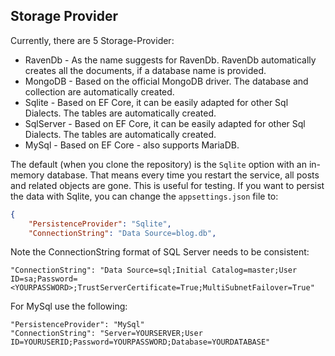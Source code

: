 ## Storage Provider

Currently, there are 5 Storage-Provider:

-   RavenDb - As the name suggests for RavenDb. RavenDb automatically creates all the documents, if a database name is provided.
-   MongoDB - Based on the official MongoDB driver. The database and collection are automatically created.
-   Sqlite - Based on EF Core, it can be easily adapted for other Sql Dialects. The tables are automatically created.
-   SqlServer - Based on EF Core, it can be easily adapted for other Sql Dialects. The tables are automatically created.
-   MySql - Based on EF Core - also supports MariaDB.

The default (when you clone the repository) is the `Sqlite` option with an in-memory database.
That means every time you restart the service, all posts and related objects are gone. This is useful for testing. 
If you want to persist the data with Sqlite, you can change the `appsettings.json` file to:

```json
{
	"PersistenceProvider": "Sqlite",
	"ConnectionString": "Data Source=blog.db",
```

Note the ConnectionString format of SQL Server needs to be consistent:

```
"ConnectionString": "Data Source=sql;Initial Catalog=master;User ID=sa;Password=<YOURPASSWORD>;TrustServerCertificate=True;MultiSubnetFailover=True"
```

For MySql use the following:

```
"PersistenceProvider": "MySql"
"ConnectionString": "Server=YOURSERVER;User ID=YOURUSERID;Password=YOURPASSWORD;Database=YOURDATABASE"
```
